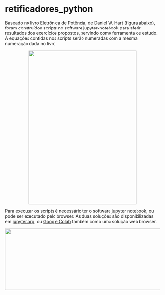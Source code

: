 # retificadores_python
Baseado no livro Eletrônica de Potência, de Daniel W. Hart (figura abaixo), foram construídos scripts no software jupyter-notebook para aferir resultados dos exercícios propostos, servindo como ferramenta de estudo. A equações contidas nos scripts serão numeradas com a mesma numeração dada no livro


<p align="center">
  <img width="350" height="500" src="https://images-na.ssl-images-amazon.com/images/I/51%2B1x5dxHdL.jpg">
</p>


Para executar os scripts é necessário ter o software jupyter notebook, ou pode ser executado pelo browser. As duas soluções são disponibilizadas em [jupyter.org](https://jupyter.org/), ou [Google Colab](https://colab.research.google.com/notebooks/welcome.ipynb) também como uma solução web browser.

<p align="center">
  <img width="800" height="200" src="https://s3.amazonaws.com/com.twilio.prod.twilio-docs/images/jupyter_python_numpy.width-808.png">
</p>
